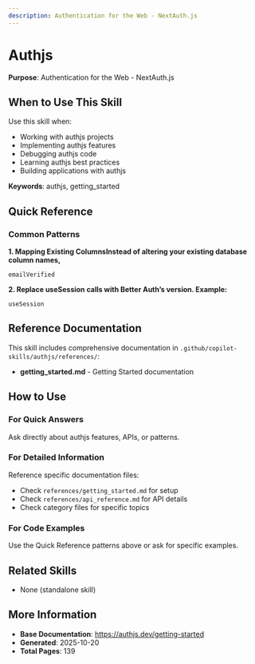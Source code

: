 ```yaml
---
description: Authentication for the Web - NextAuth.js
---
```


# Authjs

**Purpose**: Authentication for the Web - NextAuth.js

## When to Use This Skill

Use this skill when:
- Working with authjs projects
- Implementing authjs features
- Debugging authjs code
- Learning authjs best practices
- Building applications with authjs

**Keywords**: authjs, getting_started

## Quick Reference

### Common Patterns

**1. Mapping Existing ColumnsInstead of altering your existing database column names,**

```
emailVerified
```

**2. Replace useSession calls with Better Auth’s version. Example:**

```
useSession
```

## Reference Documentation

This skill includes comprehensive documentation in `.github/copilot-skills/authjs/references/`:

- **getting_started.md** - Getting Started documentation

## How to Use

### For Quick Answers
Ask directly about authjs features, APIs, or patterns.

### For Detailed Information
Reference specific documentation files:
- Check `references/getting_started.md` for setup
- Check `references/api_reference.md` for API details
- Check category files for specific topics

### For Code Examples
Use the Quick Reference patterns above or ask for specific examples.

## Related Skills

- None (standalone skill)

## More Information

- **Base Documentation**: https://authjs.dev/getting-started
- **Generated**: 2025-10-20
- **Total Pages**: 139
